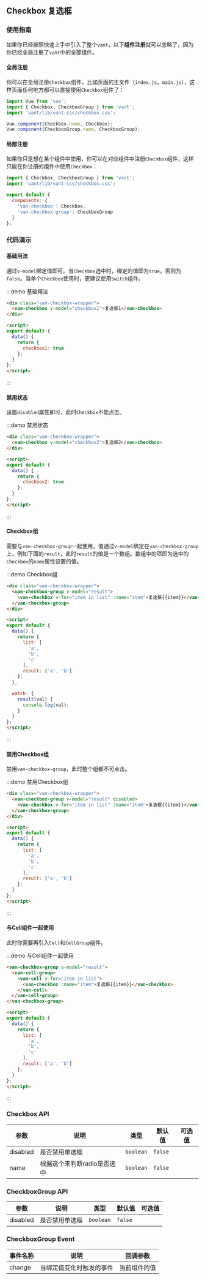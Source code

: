 <style>
@component-namespace demo {
  @b checkbox {
    .van-checkbox-wrapper {
      padding: 0 20px;

      .van-checkbox {
        margin: 10px 0;
      }
    }
  }
}
</style>

<script>
export default {
  data() {
    return {
      checkbox1: true,
      checkbox2: true,
      list: [
        'a',
        'b',
        'c'
      ],
      result: ['a', 'b']
    };
  },

  watch: {
    result(val) {
      console.log(val);
    }
  }
};
</script>

## Checkbox 复选框

### 使用指南

如果你已经按照快速上手中引入了整个`vant`，以下**组件注册**就可以忽略了，因为你已经全局注册了`vant`中的全部组件。

#### 全局注册

你可以在全局注册`Checkbox`组件，比如页面的主文件（`index.js`，`main.js`），这样页面任何地方都可以直接使用`Checkbox`组件了：

```js
import Vue from 'vue';
import { Checkbox, CheckboxGroup } from 'vant';
import 'vant/lib/vant-css/checkbox.css';

Vue.component(Checkbox.name, Checkbox);
Vue.component(CheckboxGroup.name, CheckboxGroup);
```

#### 局部注册

如果你只是想在某个组件中使用，你可以在对应组件中注册`Checkbox`组件，这样只能在你注册的组件中使用`Checkbox`：

```js
import { Checkbox, CheckboxGroup } from 'vant';
import 'vant/lib/vant-css/checkbox.css';

export default {
  components: {
    'van-checkbox': Checkbox,
    'van-checkbox-group': CheckboxGroup
  }
};
```

### 代码演示

#### 基础用法

通过`v-model`绑定值即可。当`Checkbox`选中时，绑定的值即为`true`，否则为`false`。当单个`Checkbox`使用时，更建议使用`Switch`组件。

:::demo 基础用法
```html
<div class="van-checkbox-wrapper">
  <van-checkbox v-model="checkbox1">复选框1</van-checkbox>
</div>

<script>
export default {
  data() {
    return {
      checkbox1: true
    };
  }
}; 
</script>
```
:::

#### 禁用状态

设置`disabled`属性即可，此时`Checkbox`不能点击。

:::demo 禁用状态
```html
<div class="van-checkbox-wrapper">
  <van-checkbox v-model="checkbox2">复选框2</van-checkbox>
</div>

<script>
export default {
  data() {
    return {
      checkbox2: true
    };
  }
}; 
</script>
```
:::

#### Checkbox组

需要与`van-checkbox-group`一起使用，值通过`v-model`绑定在`van-checkbox-group`上，例如下面的`result`，此时`result`的值是一个数组。数组中的项即为选中的`Checkbox`的`name`属性设置的值。

:::demo Checkbox组
```html
<div class="van-checkbox-wrapper">
  <van-checkbox-group v-model="result">
    <van-checkbox v-for="item in list" :name="item">复选框{{item}}</van-checkbox>
  </van-checkbox-group>
</div>

<script>
export default {
  data() {
    return {
      list: [
        'a',
        'b',
        'c'
      ],
      result: ['a', 'b']
    };
  },

  watch: {
    result(val) {
      console.log(val);
    }
  }
};
</script>
```
:::

#### 禁用Checkbox组

禁用`van-checkbox-group`，此时整个组都不可点击。

:::demo 禁用Checkbox组
```html
<div class="van-checkbox-wrapper">
  <van-checkbox-group v-model="result" disabled>
    <van-checkbox v-for="item in list" :name="item">复选框{{item}}</van-checkbox>
  </van-checkbox-group>
</div>

<script>
export default {
  data() {
    return {
      list: [
        'a',
        'b',
        'c'
      ],
      result: ['a', 'b']
    };
  }
};
</script>
```
:::

#### 与Cell组件一起使用

此时你需要再引入`Cell`和`CellGroup`组件。

:::demo 与Cell组件一起使用
```html
<van-checkbox-group v-model="result">
  <van-cell-group>
    <van-cell v-for="item in list">
      <van-checkbox :name="item">复选框{{item}}</van-checkbox>
    </van-cell>
  </van-cell-group>
</van-checkbox-group>

<script>
export default {
  data() {
    return {
      list: [
        'a',
        'b',
        'c'
      ],
      result: ['a', 'b']
    };
  }
};
</script>
```
:::

### Checkbox API

| 参数       | 说明      | 类型       | 默认值       | 可选值       |
|-----------|-----------|-----------|-------------|-------------|
| disabled | 是否禁用单选框 | `boolean`  | `false` |   |
| name | 根据这个来判断radio是否选中 | `boolean`  | `false` |   |

### CheckboxGroup API

| 参数       | 说明      | 类型       | 默认值       | 可选值       |
|-----------|-----------|-----------|-------------|-------------|
| disabled | 是否禁用单选框 | `boolean`  | `false` |   |

### CheckboxGroup Event

| 事件名称       | 说明      | 回调参数 |
|-----------|-----------|-----------|
| change | 当绑定值变化时触发的事件 | 当前组件的值 |

